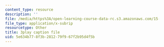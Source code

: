 ```yaml
---
content_type: resource
description: ''
file: /media/https%3A/open-learning-course-data-rc.s3.amazonaws.com/15-879-research-seminar-in-system-dynamics-spring-2014/5e634b778f3b281279f967f2b95d4f5b_7xJJU5HDCVE.srt
file_type: application/x-subrip
resourcetype: Other
title: 3play caption file
uid: 5e634b77-8f3b-2812-79f9-67f2b95d4f5b
---
```

